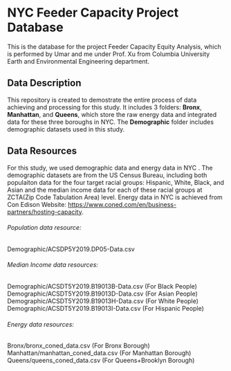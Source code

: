 # NYC Feeder Capacity Project Database
This is the database for the project Feeder Capacity Equity Analysis, which is performed by Umar and me under Prof. Xu from Columbia University Earth and Environmental Engineering department.

## Data Description
This repository is created to demostrate the entire process of data achieving and processing for this study. It includes 3 folders: **Bronx**, **Manhattan**, and **Queens**, which store the raw energy data and integrated data for these three boroughs in NYC. The **Demographic** folder includes demographic datasets used in this study.

## Data Resources
For this study, we used demographic data and energy data in NYC . The demographic datasets are from the US Census Bureau, including both populaiton data for the four target racial groups: Hispanic, White, Black, and Asian and the median income data for each of these racial groups at ZCTA(Zip Code Tabulation Area) level. Energy data in NYC is achieved from Con Edison Website: https://www.coned.com/en/business-partners/hosting-capacity. 

###### Population data resource:     
Demographic/ACSDP5Y2019.DP05-Data.csv <br />
###### Median Income data resources:
Demographic/ACSDT5Y2019.B19013B-Data.csv (For Black People) <br />
Demographic/ACSDT5Y2019.B19013D-Data.csv (For Asian People) <br />
Demographic/ACSDT5Y2019.B19013H-Data.csv (For White People) <br />
Demographic/ACSDT5Y2019.B19013I-Data.csv (For Hispanic People) <br />                              
###### Energy data resources:                       
Bronx/bronx_coned_data.csv (For Bronx Borough) <br />
Manhattan/manhattan_coned_data.csv (For Manhattan Borough) <br />
Queens/queens_coned_data.csv (For Queens+Brooklyn Borough) <br />
